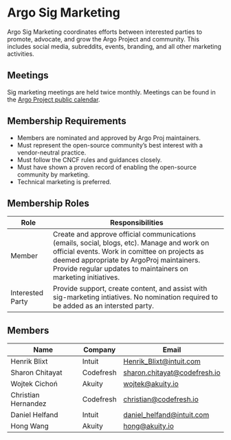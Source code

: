 # Argo Sig Marketing

Argo Sig Marketing coordinates efforts between interested parties to promote, advocate, and grow the Argo Project and community. This includes social media, subreddits, events, branding, and all other marketing activities.

## Meetings
Sig marketing meetings are held twice monthly. Meetings can be found in the [Argo Project public calendar](https://calendar.google.com/calendar/embed?src=argoproj%40gmail.com&ctz=America%2FDenver).

## Membership Requirements 
- Members are nominated and approved by Argo Proj maintainers. 
- Must represent the open-source community’s best interest with a vendor-neutral practice.
- Must follow the CNCF rules and guidances closely.
- Must have shown a proven record of enabling the open-source community by marketing.
- Technical marketing is preferred.

## Membership Roles
| Role | Responsibilities | 
|-------------------|------------------------------------------------------|
| Member | Create and approve official communications (emails, social, blogs, etc). Manage and work on official events. Work in comittee on projects as deemed appropriate by ArgoProj maintainers. Provide regular updates to maintainers on marketing initiatives. |
| Interested Party | Provide support, create content, and assist with sig-marketing intiatives. No nomination required to be added as an intersted party. |

## Members
| Name | Company | Email |
|--------------------------|-------------|---------------------|
| Henrik Blixt | Intuit | Henrik_Blixt@intuit.com  |
| Sharon Chitayat | Codefresh | sharon.chitayat@codefresh.io  |
| Wojtek Cichoń | Akuity | wojtek@akuity.io  |
| Christian Hernandez | Codefresh | christian@codefresh.io  |
| Daniel Helfand | Intuit | daniel_helfand@intuit.com |
| Hong Wang | Akuity | hong@akuity.io  |
